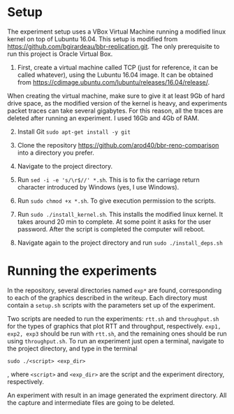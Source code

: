 # Setup

The experiment setup uses a VBox Virtual Machine running a modified linux kernel on top of Lubuntu 16.04. This setup is modified from https://github.com/bgirardeau/bbr-replication.git. The only prerequisite to run this project is Oracle Virtual Box.

1. First, create a virtual machine called TCP (just for reference, it can be called whatever), using the Lubuntu 16.04 image. It can be obtained from https://cdimage.ubuntu.com/lubuntu/releases/16.04/release/.

When creating the virtual machine, make sure to give it at least 9Gb of hard drive space, as the modified version of the kernel is heavy, and experiments packet traces can take several gigabytes. For this reason, all the traces are deleted after running an experiment. I used 16Gb and 4Gb of RAM.

2. Install Git
```sudo apt-get install -y git```

3. Clone the repository https://github.com/arod40/bbr-reno-comparison into a directory you prefer.

4. Navigate to the project directory.

5. Run ```sed -i -e 's/\r$//' *.sh```. This is to fix the carriage return character introduced by Windows (yes, I use Windows).

6. Run ```sudo chmod +x *.sh```. To give execution permission to the scripts.

7. Run ```sudo ./install_kernel.sh```. This installs the modified linux kernel. It takes around 20 min to complete. At some point it asks for the user password. After the script is completed the computer will reboot.

8. Navigate again to the project directory and run
```sudo ./install_deps.sh```

# Running the experiments

In the repository, several directories named ```exp*``` are found, corresponding to each of the graphics described in the writeup. Each directory must contain a ```setup.sh``` scripts with the parameters set up of the experiment.

Two scripts are needed to run the experiments: ```rtt.sh``` and ```throughput.sh``` for the types of graphics that plot RTT and throughput, respectively. ```exp1, exp2, exp3``` should be run with ```rtt.sh```, and the remaining ones should be run using ```throughput.sh```. To run an experiment just open a terminal, navigate to the project directory, and type in the terminal 

```sudo ./<script> <exp_dir>```

, where ```<script>``` and ```<exp_dir>``` are the script and the experiment directory, respectively.

An experiment with result in an image generated the expriment directory. All the capture and intermediate files are going to be deleted.
